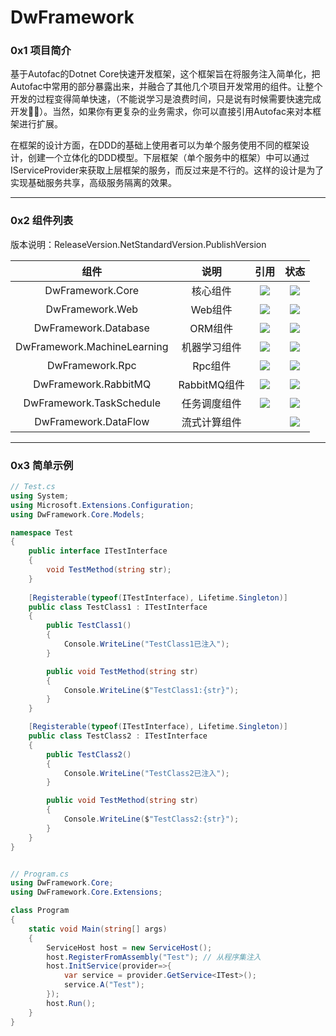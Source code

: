 # DwFramework
### 0x1 项目简介

基于Autofac的Dotnet Core快速开发框架，这个框架旨在将服务注入简单化，把Autofac中常用的部分暴露出来，并融合了其他几个项目开发常用的组件。让整个开发的过程变得简单快速，（不能说学习是浪费时间，只是说有时候需要快速完成开发🤦‍♂️）。当然，如果你有更复杂的业务需求，你可以直接引用Autofac来对本框架进行扩展。

在框架的设计方面，在DDD的基础上使用者可以为单个服务使用不同的框架设计，创建一个立体化的DDD模型。下层框架（单个服务中的框架）中可以通过IServiceProvider来获取上层框架的服务，而反过来是不行的。这样的设计是为了实现基础服务共享，高级服务隔离的效果。

---

### 0x2 组件列表

版本说明：ReleaseVersion.NetStandardVersion.PublishVersion

|            组件             |     说明     |                             引用                             |                             状态                             |
| :-------------------------: | :----------: | :----------------------------------------------------------: | :----------------------------------------------------------: |
|      DwFramework.Core       |   核心组件   | [![](https://img.shields.io/badge/Autofac-brightgreen.svg)](https://github.com/autofac/Autofac/tree/master) | [![](https://img.shields.io/badge/Nuget-1.2.1.2-brightgreen.svg)](https://www.nuget.org/packages/DwFramework.Core/) |
|       DwFramework.Web       |   Web组件    | [![](https://img.shields.io/badge/AspNetCore-brightgreen.svg)](https://github.com/dotnet/aspnetcore) | [![](https://img.shields.io/badge/Nuget-1.2.1.2-brightgreen.svg)](https://www.nuget.org/packages/DwFramework.Http/) |
|    DwFramework.Database     |   ORM组件    | [![](https://img.shields.io/badge/SqlSugar-brightgreen.svg)](https://github.com/sunkaixuan/SqlSugar) | [![](https://img.shields.io/badge/Nuget-1.2.1.1-brightgreen.svg)](https://www.nuget.org/packages/DwFramework.Database/) |
| DwFramework.MachineLearning | 机器学习组件 | [![](https://img.shields.io/badge/ML.Net-brightgreen.svg)](https://github.com/dotnet/machinelearning) | [![](https://img.shields.io/badge/Nuget-1.2.1.1-brightgreen.svg)](https://www.nuget.org/packages/DwFramework.MachineLearning/) |
|       DwFramework.Rpc       |   Rpc组件    | [![](https://img.shields.io/badge/Hprose-brightgreen.svg)](https://github.com/hprose/hprose-dotnet) | [![](https://img.shields.io/badge/Nuget-1.2.1.2-brightgreen.svg)](https://www.nuget.org/packages/DwFramework.Rpc/) |
|    DwFramework.RabbitMQ     | RabbitMQ组件 | [![](https://img.shields.io/badge/RabbitMQ-brightgreen.svg)](https://github.com/rabbitmq/rabbitmq-dotnet-client) | [![](https://img.shields.io/badge/Nuget-1.2.1.1-brightgreen.svg)](https://www.nuget.org/packages/DwFramework.RabbitMQ/) |
|  DwFramework.TaskSchedule   | 任务调度组件 | [![](https://img.shields.io/badge/Quartz-brightgreen.svg)](https://github.com/quartznet/quartznet) | [![](https://img.shields.io/badge/Nuget-1.2.1.1-brightgreen.svg)](https://www.nuget.org/packages/DwFramework.TaskSchedule/) |
|    DwFramework.DataFlow     | 流式计算组件 |                                                              | [![](https://img.shields.io/badge/Nuget-1.2.1.1-brightgreen.svg)](https://www.nuget.org/packages/DwFramework.DataFlow/) |

---

### 0x3 简单示例

```c#
// Test.cs
using System;
using Microsoft.Extensions.Configuration;
using DwFramework.Core.Models;

namespace Test
{
    public interface ITestInterface
    {
        void TestMethod(string str);
    }
  
    [Registerable(typeof(ITestInterface), Lifetime.Singleton)]
    public class TestClass1 : ITestInterface
    {
        public TestClass1()
        {
            Console.WriteLine("TestClass1已注入");
        }

        public void TestMethod(string str)
        {
            Console.WriteLine($"TestClass1:{str}");
        }
    }

    [Registerable(typeof(ITestInterface), Lifetime.Singleton)]
    public class TestClass2 : ITestInterface
    {
        public TestClass2()
        {
            Console.WriteLine("TestClass2已注入");
        }

        public void TestMethod(string str)
        {
            Console.WriteLine($"TestClass2:{str}");
        }
    }
}
```

```c#

// Program.cs
using DwFramework.Core;
using DwFramework.Core.Extensions;

class Program
{
    static void Main(string[] args)
    {
        ServiceHost host = new ServiceHost();
        host.RegisterFromAssembly("Test"); // 从程序集注入
        host.InitService(provider=>{
            var service = provider.GetService<ITest>();
            service.A("Test");
        });
      	host.Run();
    }
}
```